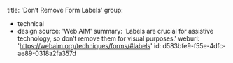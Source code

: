 title: 'Don’t Remove Form Labels'
group:
  - technical
  - design
source: 'Web AIM'
summary: 'Labels are crucial for assistive technology, so don’t remove them for visual purposes.'
weburl: 'https://webaim.org/techniques/forms/#labels'
id: d583bfe9-f55e-4dfc-ae89-0318a2fa357d
